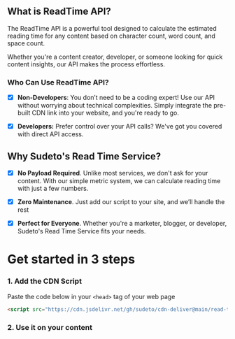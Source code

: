 ## What is ReadTime API?

The ReadTime API is a powerful tool designed to calculate the estimated reading time for any content based on character count, word count, and space count.

Whether you're a content creator, developer, or someone looking for quick content insights, our API makes the process effortless.

### Who Can Use ReadTime API?

- [x]  **Non-Developers**: You don’t need to be a coding expert! Use our API without worrying about technical complexities. Simply integrate the pre-built CDN link into your website, and you're ready to go.

- [x]  **Developers:** Prefer control over your API calls? We've got you covered with direct API access.

## Why Sudeto's Read Time Service?
- [x]  **No Payload Required**. Unlike most services, we don't ask for your content. With our simple metric system, we
  can calculate reading time with just a few numbers.
  
- [x]  **Zero Maintenance**. Just add our script to your site, and we’ll handle the rest

- [x]  **Perfect for Everyone**. Whether you're a marketer, blogger, or developer, Sudeto's Read Time Service fits your needs.

# Get started in 3 steps
### 1. Add the CDN Script

Paste the code below in your `<head>` tag of your web page

```html
<script src="https://cdn.jsdelivr.net/gh/sudeto/cdn-deliver@main/read-time/1.1.0/api-client.js" integrity="sha384-zhLifh6TFfyzkTZgZl1tiXDYrzgyQkGZhOjvqmkpkLqD5H/z/Gse1ZWsnp1YY2re" crossorigin="anonymous" defer></script>
```

### 2. Use it on your content
